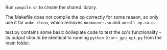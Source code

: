Run `compile.sh` to create the shared library.

The Makefile does not compile the op correctly for some reason, so only use it for `make clean`, which removes `normxcorr.so` and `unroll_op.cu.o`. 

test.py contains some basic boileplate code to test the op's functionality - its output should be identical to running `python Xcorr_gpu_opt.py` from the main folder. 